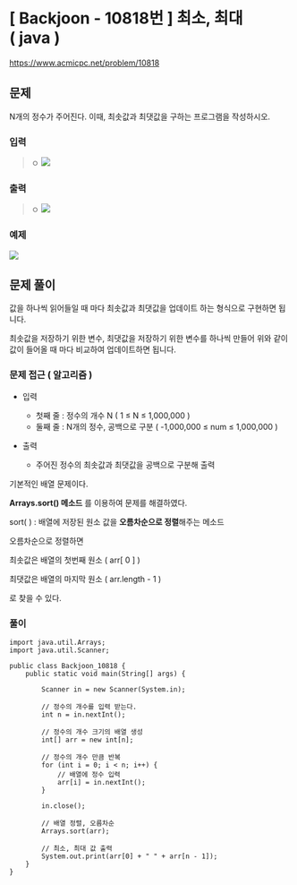 # \[ Backjoon - 10818번 \] 최소, 최대 ( java )
https://www.acmicpc.net/problem/10818
## 문제
N개의 정수가 주어진다. 이때, 최솟값과 최댓값을 구하는 프로그램을 작성하시오.

### 입력
>ㅇ
>![](https://i.imgur.com/SRpkt6i.png)
>

### 출력
>ㅇ
>![](https://i.imgur.com/nuhgP5j.png)
>

### 예제
![](https://i.imgur.com/7Gmm3ac.png)

## 문제 풀이
값을 하나씩 읽어들일 때 마다 최솟값과 최댓값을 업데이트 하는 형식으로 구현하면 됩니다.

최솟값을 저장하기 위한 변수, 최댓값을 저장하기 위한 변수를 하나씩 만들어 위와 같이 값이 들어올 때 마다 비교하여 업데이트하면 됩니다.

### 문제 접근 ( 알고리즘 )

- 입력
	- 첫째 줄 : 정수의 개수 N ( 1 ≤ N ≤ 1,000,000 )
	- 둘째 줄 : N개의 정수, 공백으로 구분 ( -1,000,000 ≤ num ≤ 1,000,000 )
	  
- 출력
	- 주어진 정수의 최솟값과 최댓값을 공백으로 구분해 출력


기본적인 배열 문제이다. 

**Arrays.sort() 메소드** 를 이용하여 문제를 해결하였다.

sort( ) : 배열에 저장된 원소 값을 **오름차순으로 정렬**해주는 메소드

오름차순으로 정렬하면

최솟값은 배열의 첫번째 원소 ( arr[ 0 ] )

최댓값은 배열의 마지막 원소 ( arr.length - 1 )

로 찾을 수 있다.
### 풀이

```
import java.util.Arrays;  
import java.util.Scanner;

public class Backjoon_10818 {  
    public static void main(String[] args) {  
  
        Scanner in = new Scanner(System.in);  
          
        // 정수의 개수를 입력 받는다.  
        int n = in.nextInt();  
          
        // 정수의 개수 크기의 배열 생성  
        int[] arr = new int[n];  
          
        // 정수의 개수 만큼 반복  
        for (int i = 0; i < n; i++) {  
            // 배열에 정수 입력  
            arr[i] = in.nextInt();  
        }  
  
        in.close();  
          
        // 배열 정렬, 오름차순  
        Arrays.sort(arr);  
          
        // 최소, 최대 값 출력  
        System.out.print(arr[0] + " " + arr[n - 1]);  
    }  
}
```
